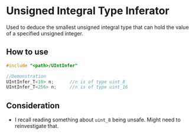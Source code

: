# Unsigned Integral Type Inferator
Used to deduce the smallest unsigned integral type that can hold the value of a specified unsigned integer.
## How to use
```C++
#include "<path>/UIntInfer"

//Demonstration
UIntInfer_T<10> n;      //n is of type uint_8
UIntInfer_T<256> n;     //n is of type uint_16
```
## Consideration
* I recall reading something about `uint_8` being unsafe. Might need to reinvestigate that.
